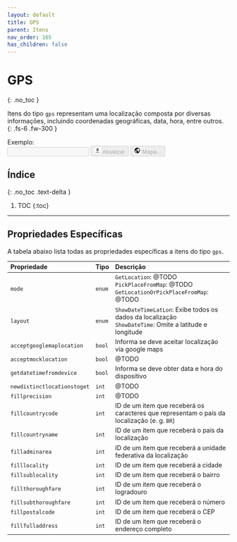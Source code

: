 ```yaml
---
layout: default
title: GPS
parent: Itens
nav_order: 165
has_children: false
---
```

# GPS
{: .no_toc }


Itens do tipo `gps` representam uma localização composta por diversas informações, incluindo coordenadas geográficas, data, hora, entre outros.
{: .fs-6 .fw-300 }

<div class="code-example" markdown="1">

Exemplo: <br>
<input disabled type="text" style="text-transform:;">
<button disabled><img src="../img/ic_action_file_download.png" width=15> Atualizar</button>
<button disabled><img src="../img/ic_public_black_24dp.png" width=15> Mapa...</button>

</div>

## Índice
{: .no_toc .text-delta }

1. TOC
{:toc}

---

## Propriedades Específicas

A tabela abaixo lista todas as propriedades específicas a itens do tipo `gps`.

| Propriedade                | Tipo      | Descrição                                                        |
|:---------------------------|:----------|:-----------------------------------------------------------------|
| `mode`                     | `enum`    | `GetLocation`: @TODO<br>`PickPlaceFromMap`: @TODO<br>`GetLocationOrPickPlaceFromMap`: @TODO
| `layout`                   | `enum`    | `ShowDateTimeLatLon`: Exibe todos os dados da localização<br>`ShowDateTime`: Omite a latitude e longitude
| `acceptgooglemaplocation`  | `bool`    | Informa se deve aceitar localização via google maps
| `acceptmocklocation`       | `bool`    | @TODO
| `getdatetimefromdevice`    | `bool`    | Informa se deve obter data e hora do dispositivo
| `newdistinctlocationstoget`| `int`     | @TODO
| `fillprecision`            | `int`     | @TODO
| `fillcountrycode`          | `int`     | ID de um item que receberá os caracteres que representam o país da localização (e. g. `BR`)
| `fillcountryname`          | `int`     | ID de um item que receberá o país da localização
| `filladminarea`            | `int`     | ID de um item que receberá a unidade federativa da localização
| `filllocality`             | `int`     | ID de um item que receberá a cidade
| `fillsublocality`          | `int`     | ID de um item que receberá o bairro
| `fillthoroughfare`         | `int`     | ID de um item que receberá o logradouro
| `fillsubthoroughfare`      | `int`     | ID de um item que receberá o número
| `fillpostalcode`           | `int`     | ID de um item que receberá o CEP
| `fillfulladdress`          | `int`     | ID de um item que receberá o endereço completo
